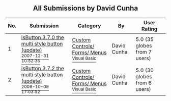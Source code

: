﻿<div align="center">

## All Submissions by David Cunha

</div>

No.  | Submission | Category | By   | User Rating
---- | ---------- | -------- | ---- | -----------
1 | [isButton 3\.7\.0 the multi style button \(update\)<br /><sup>2007-12-31 10:52:36</sup>](https://github.com/Planet-Source-Code/david-cunha-isbutton-3-7-0-the-multi-style-button-update__1-69843) | [Custom Controls/ Forms/  Menus<br /><sup>Visual Basic</sup>](../ByCategory/custom-controls-forms-menus__1-4.md) | David Cunha | 5.0 (35 globes from 7 users)
2 | [isButton 3\.7\.2 the multi style button \(update\)<br /><sup>2008-10-09 17:03:52</sup>](https://github.com/Planet-Source-Code/david-cunha-isbutton-3-7-2-the-multi-style-button-update__1-70247) | [Custom Controls/ Forms/  Menus<br /><sup>Visual Basic</sup>](../ByCategory/custom-controls-forms-menus__1-4.md) | David Cunha | 5.0 (30 globes from 6 users)
